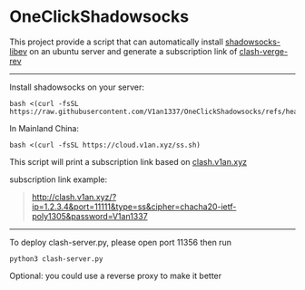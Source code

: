 # OneClickShadowsocks

This project provide a script that can automatically install [shadowsocks-libev](https://github.com/shadowsocks/shadowsocks-libev) on an ubuntu server and generate a subscription link of [clash-verge-rev](https://github.com/clash-verge-rev/clash-verge-rev)

---

Install shadowsocks on your server:

```shell
bash <(curl -fsSL https://raw.githubusercontent.com/V1an1337/OneClickShadowsocks/refs/heads/main/ss.sh)
```

In Mainland China:

```shell
bash <(curl -fsSL https://cloud.v1an.xyz/ss.sh)
```

This script will print a subscription link based on [clash.v1an.xyz](http://clash.v1an.xyz)

subscription link example:

> http://clash.v1an.xyz/?ip=1.2.3.4&port=11111&type=ss&cipher=chacha20-ietf-poly1305&password=V1an1337

---

To deploy clash-server.py, please open port 11356 then run

```shell
python3 clash-server.py
```

Optional: you could use a reverse proxy to make it better
